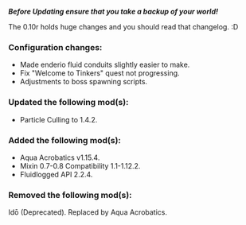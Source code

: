 ***Before Updating ensure that you take a backup of your world!***

The 0.10r holds huge changes and you should read that changelog. :D

### **__Configuration changes:__**
* Made enderio fluid conduits slightly easier to make.
* Fix "Welcome to Tinkers" quest not progressing.
* Adjustments to boss spawning scripts.

### **__Updated the following mod(s):__**
* Particle Culling to 1.4.2.

### **__Added the following mod(s):__**
* Aqua Acrobatics v1.15.4.
* Mixin 0.7-0.8 Compatibility 1.1-1.12.2.
* Fluidlogged API 2.2.4.

### **__Removed the following mod(s):__**
Idō (Deprecated). Replaced by Aqua Acrobatics.